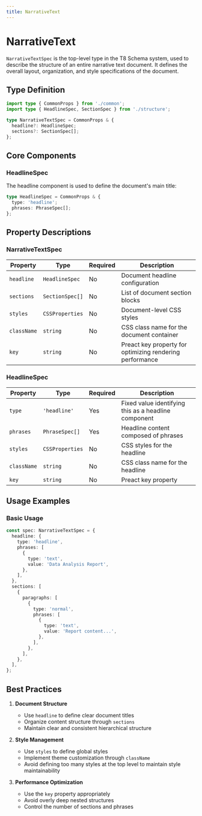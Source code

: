 ```yaml
---
title: NarrativeText
---
```


# NarrativeText 

`NarrativeTextSpec` is the top-level type in the T8 Schema system, used to describe the structure of an entire narrative text document. It defines the overall layout, organization, and style specifications of the document.

## Type Definition

```ts
import type { CommonProps } from './common';
import type { HeadlineSpec, SectionSpec } from './structure';

type NarrativeTextSpec = CommonProps & {
  headline?: HeadlineSpec;
  sections?: SectionSpec[];
};
```

## Core Components

### HeadlineSpec

The headline component is used to define the document's main title:

```ts
type HeadlineSpec = CommonProps & {
  type: 'headline';
  phrases: PhraseSpec[];
};
```

## Property Descriptions

### NarrativeTextSpec

| Property | Type | Required | Description |
|----------|------|----------|-------------|
| `headline` | `HeadlineSpec` | No | Document headline configuration |
| `sections` | `SectionSpec[]` | No | List of document section blocks |
| `styles` | `CSSProperties` | No | Document-level CSS styles |
| `className` | `string` | No | CSS class name for the document container |
| `key` | `string` | No | Preact key property for optimizing rendering performance |

### HeadlineSpec

| Property | Type | Required | Description |
|----------|------|----------|-------------|
| `type` | `'headline'` | Yes | Fixed value identifying this as a headline component |
| `phrases` | `PhraseSpec[]` | Yes | Headline content composed of phrases |
| `styles` | `CSSProperties` | No | CSS styles for the headline |
| `className` | `string` | No | CSS class name for the headline |
| `key` | `string` | No | Preact key property |

## Usage Examples

### Basic Usage

```ts
const spec: NarrativeTextSpec = {
  headline: {
    type: 'headline',
    phrases: [
      {
        type: 'text',
        value: 'Data Analysis Report',
      },
    ],
  },
  sections: [
    {
      paragraphs: [
        {
          type: 'normal',
          phrases: [
            {
              type: 'text',
              value: 'Report content...',
            },
          ],
        },
      ],
    },
  ],
};
```

## Best Practices

1. **Document Structure**
   - Use `headline` to define clear document titles
   - Organize content structure through `sections`
   - Maintain clear and consistent hierarchical structure

2. **Style Management**
   - Use `styles` to define global styles
   - Implement theme customization through `className`
   - Avoid defining too many styles at the top level to maintain style maintainability

3. **Performance Optimization**
   - Use the `key` property appropriately
   - Avoid overly deep nested structures
   - Control the number of sections and phrases 
